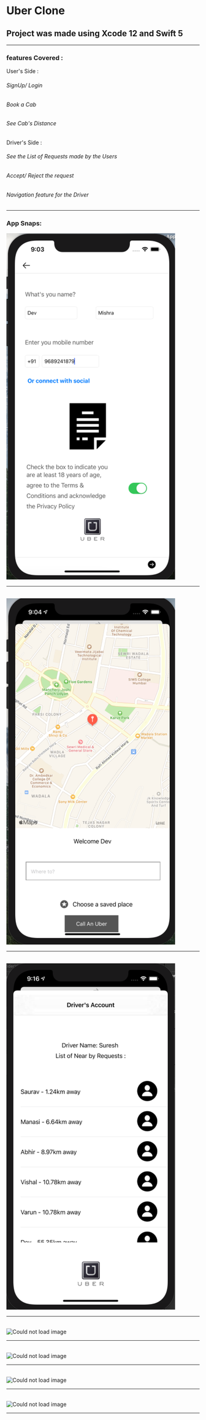 <h1>Uber Clone </h1>
<h2>Project was made using Xcode 12 and Swift 5</h2>
<hr>
<h3> features Covered : </h3>

<p> User's Side : </p>
<h6> SignUp/ Login  </h6>
<h6> Book a Cab  </h6>
<h6> See Cab's Distance </h6>

<p> Driver's Side : </p>
<h6> See the List of Requests made by the Users </h6>
<h6> Accept/ Reject the request </h6>
<h6> Navigation feature for the Driver</h6>
<hr>
<h3>App Snaps:</h3>
<img src="/Images/1.png" alt="Could not load image" style="max-width:100%;">
<br>
<hr>
<br>
<img src="/Images/2.png" alt="Could not load image" style="max-width:100%;">
<br>
<hr>
<br>
<img src="/Images/3.png" alt="Could not load image" style="max-width:100%;">
<br>
<hr>
<br>
<img src="/Images/4.jpg" alt="Could not load image" style="max-width:100%;">
<br>
<hr>
<br>
<img src="/Images/5.jpg" alt="Could not load image" style="max-width:100%;">
<br>
<hr>
<br>
<img src="/Images/6.jpg" alt="Could not load image" style="max-width:100%;">
<br>
<hr>
<br>
<img src="/Images/7.jpg" alt="Could not load image" style="max-width:100%;">
<br>
<hr>
